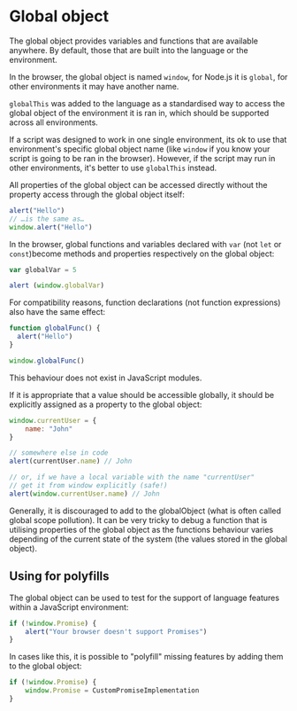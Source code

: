 # Global object

The global object provides variables and functions that are available anywhere. By default, those that are built into the language or the environment.

In the browser, the global object is named `window`, for Node.js it is `global`, for other environments it may have another name.

`globalThis` was added to the language as a standardised way to access the global object of the environment it is ran in, which should be supported across all environments.

If a script was designed to work in one single environment, its ok to use that environment's specific global object name (like `window` if you know your script is going to be ran in the browser). However, if the script may run in other environments, it's better to use `globalThis` instead.

All properties of the global object can be accessed directly without the property access through the global object itself:

```JavaScript
alert("Hello")
// …is the same as…
window.alert("Hello")
```

In the browser, global functions and variables declared with `var` (not `let` or `const`)become methods and properties respectively on the global object:

```JavaScript
var globalVar = 5

alert (window.globalVar)
```

For compatibility reasons, function declarations (not function expressions) also have the same effect:

```JavaScript
function globalFunc() {
  alert("Hello")
}

window.globalFunc()
```

This behaviour does not exist in JavaScript modules.

If it is appropriate that a value should be accessible globally, it should be explicitly assigned as a property to the global object:

```JavaScript
window.currentUser = {
	name: "John"
}

// somewhere else in code
alert(currentUser.name) // John

// or, if we have a local variable with the name "currentUser"
// get it from window explicitly (safe!)
alert(window.currentUser.name) // John
```

Generally, it is discouraged to add to the globalObject (what is often called global scope pollution). It can be very tricky to debug a function that is utilising properties of the global object as the functions behaviour varies depending of the current state of the system (the values stored in the global object).

## Using for polyfills

The global object can be used to test for the support of language features within a JavaScript environment:

```JavaScript
if (!window.Promise) {
	alert("Your browser doesn't support Promises")
}
```

In cases like this, it is possible to "polyfill" missing features by adding them to the global object:

```JavaScript
if (!window.Promise) {
	window.Promise = CustomPromiseImplementation
}
```
